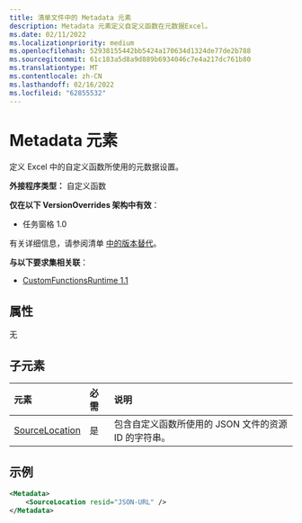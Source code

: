 ```yaml
---
title: 清单文件中的 Metadata 元素
description: Metadata 元素定义自定义函数在元数据Excel。
ms.date: 02/11/2022
ms.localizationpriority: medium
ms.openlocfilehash: 52938155442bb5424a170634d1324de77de2b788
ms.sourcegitcommit: 61c183a5d8a9d889b6934046c7e4a217dc761b80
ms.translationtype: MT
ms.contentlocale: zh-CN
ms.lasthandoff: 02/16/2022
ms.locfileid: "62855532"
---
```

# <a name="metadata-element"></a>Metadata 元素

定义 Excel 中的自定义函数所使用的元数据设置。

**外接程序类型：** 自定义函数

**仅在以下 VersionOverrides 架构中有效**：

- 任务窗格 1.0

有关详细信息，请参阅清单 [中的版本替代](../../develop/add-in-manifests.md#version-overrides-in-the-manifest)。

**与以下要求集相关联**：

- [CustomFunctionsRuntime 1.1](../requirement-sets/custom-functions-requirement-sets.md)

## <a name="attributes"></a>属性

无

## <a name="child-elements"></a>子元素

|  元素  |  必需  |  说明  |
|:-----|:-----|:-----|
|  [SourceLocation](customfunctionssourcelocation.md)  |  是  | 包含自定义函数所使用的 JSON 文件的资源 ID 的字符串。 |

## <a name="example"></a>示例

```xml
<Metadata>
    <SourceLocation resid="JSON-URL" />
</Metadata>
```
